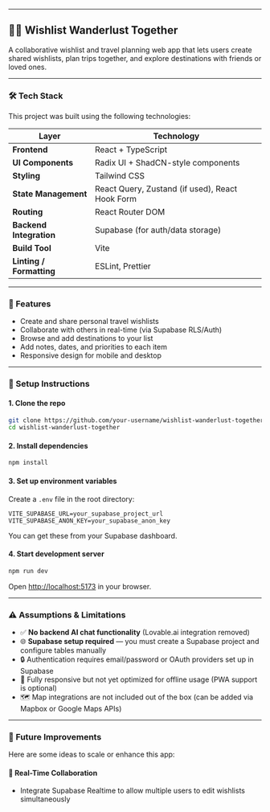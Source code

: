 
---

## 🧑‍💻 Wishlist Wanderlust Together

A collaborative wishlist and travel planning web app that lets users create shared wishlists, plan trips together, and explore destinations with friends or loved ones.

---


### 🛠 Tech Stack

This project was built using the following technologies:

| Layer | Technology |
|-------|------------|
| **Frontend** | React + TypeScript |
| **UI Components** | Radix UI + ShadCN-style components |
| **Styling** | Tailwind CSS |
| **State Management** | React Query, Zustand (if used), React Hook Form |
| **Routing** | React Router DOM |
| **Backend Integration** | Supabase (for auth/data storage) |
| **Build Tool** | Vite |
| **Linting / Formatting** | ESLint, Prettier |

---

### 🧪 Features

- Create and share personal travel wishlists
- Collaborate with others in real-time (via Supabase RLS/Auth)
- Browse and add destinations to your list
- Add notes, dates, and priorities to each item
- Responsive design for mobile and desktop

---

### 🧰 Setup Instructions

#### 1. Clone the repo

```bash
git clone https://github.com/your-username/wishlist-wanderlust-together.git
cd wishlist-wanderlust-together
```

#### 2. Install dependencies

```bash
npm install
```

#### 3. Set up environment variables

Create a `.env` file in the root directory:

```env
VITE_SUPABASE_URL=your_supabase_project_url
VITE_SUPABASE_ANON_KEY=your_supabase_anon_key
```

You can get these from your Supabase dashboard.

#### 4. Start development server

```bash
npm run dev
```

Open [http://localhost:5173](http://localhost:5173) in your browser.

---

### ⚠️ Assumptions & Limitations

- ✅ **No backend AI chat functionality** (Lovable.ai integration removed)
- 🌐 **Supabase setup required** — you must create a Supabase project and configure tables manually
- 🔒 Authentication requires email/password or OAuth providers set up in Supabase
- 📱 Fully responsive but not yet optimized for offline usage (PWA support is optional)
- 🗺 Map integrations are not included out of the box (can be added via Mapbox or Google Maps APIs)

---

### 🚀 Future Improvements

Here are some ideas to scale or enhance this app:

#### 🔄 Real-Time Collaboration
- Integrate Supabase Realtime to allow multiple users to edit wishlists simultaneously




